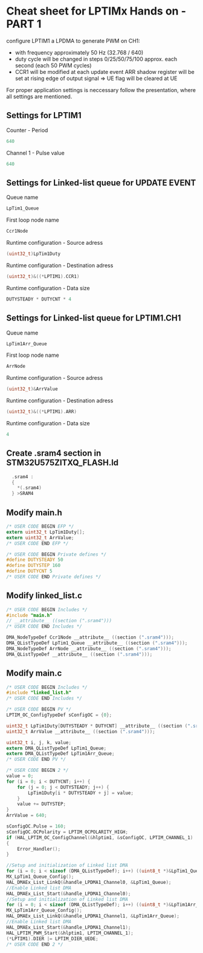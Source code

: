 # Cheat sheet for LPTIMx Hands on - PART 1
configure LPTIM1 a LPDMA to generate PWM on CH1:
- with frequency approximately 50 Hz (32.768 / 640)
- duty cycle will be changed in steps 0/25/50/75/100 approx. each second (each 50 PWM cycles)
- CCR1 will be modified at each update event
ARR shadow register will be set at rising edge of output signal => UE flag will be cleared at UE 

For proper application settings is neccessary follow the presentation, where all settings are mentioned.

## Settings for LPTIM1
Counter - Period
```c
640
```
Channel 1 - Pulse value
```c
640
```

## Settings for Linked-list queue for UPDATE EVENT 
Queue name
```c
LpTim1_Queue
```
First loop node name
```c
Ccr1Node
```
Runtime configuration - Source adress
```c
(uint32_t)LpTim1Duty
```
Runtime configuration - Destination adress
```c
(uint32_t)&((*LPTIM1).CCR1)
```
Runtime configuration - Data size
```c
DUTYSTEADY * DUTYCNT * 4
```

## Settings for Linked-list queue for LPTIM1.CH1  
Queue name
```c
LpTim1Arr_Queue
```
First loop node name
```c
ArrNode
```
Runtime configuration - Source adress
```c
(uint32_t)&ArrValue
```
Runtime configuration - Destination adress
```c
(uint32_t)&((*LPTIM1).ARR)
```
Runtime configuration - Data size
```c
4
```
## Create .sram4 section in STM32U575ZITXQ_FLASH.ld
```c
  .sram4 :
  {
    *(.sram4) 
  } >SRAM4

```
## Modify main.h
```c
/* USER CODE BEGIN EFP */
extern uint32_t LpTim1Duty[];
extern uint32_t ArrValue;
/* USER CODE END EFP */
```
```c
/* USER CODE BEGIN Private defines */
#define DUTYSTEADY 50
#define DUTYSTEP 160
#define DUTYCNT 5
/* USER CODE END Private defines */
```
## Modify linked_list.c
```c
/* USER CODE BEGIN Includes */
#include "main.h"
// __attribute__ ((section (".sram4")))
/* USER CODE END Includes */

DMA_NodeTypeDef Ccr1Node __attribute__ ((section (".sram4")));
DMA_QListTypeDef LpTim1_Queue __attribute__ ((section (".sram4")));
DMA_NodeTypeDef ArrNode __attribute__ ((section (".sram4")));
DMA_QListTypeDef __attribute__ ((section (".sram4")));
```
## Modify main.c
```c
/* USER CODE BEGIN Includes */
#include "linked_list.h"
/* USER CODE END Includes */
```
```c
/* USER CODE BEGIN PV */
LPTIM_OC_ConfigTypeDef sConfigOC = {0};

uint32_t LpTim1Duty[DUTYSTEADY * DUTYCNT] __attribute__ ((section (".sram4")));
uint32_t ArrValue __attribute__ ((section (".sram4")));

uint32_t i, j, k, value;
extern DMA_QListTypeDef LpTim1_Queue;
extern DMA_QListTypeDef LpTim1Arr_Queue;
/* USER CODE END PV */
```
```c
/* USER CODE BEGIN 2 */
value = 0;
for (i = 0; i < DUTYCNT; i++) {
    for (j = 0; j < DUTYSTEADY; j++) {
        LpTim1Duty[i * DUTYSTEADY + j] = value;
    }
    value += DUTYSTEP;
}
ArrValue = 640;

sConfigOC.Pulse = 160;
sConfigOC.OCPolarity = LPTIM_OCPOLARITY_HIGH;
if (HAL_LPTIM_OC_ConfigChannel(&hlptim1, &sConfigOC, LPTIM_CHANNEL_1) != HAL_OK)
{
    Error_Handler();
}

//Setup and initialization of Linked list DMA
for (i = 0; i < sizeof (DMA_QListTypeDef); i++) ((uint8_t *)&LpTim1_Queue)[i] = 0;
MX_LpTim1_Queue_Config();
HAL_DMAEx_List_LinkQ(&handle_LPDMA1_Channel0, &LpTim1_Queue);
//Enable Linked list DMA
HAL_DMAEx_List_Start(&handle_LPDMA1_Channel0);
//Setup and initialization of Linked list DMA
for (i = 0; i < sizeof (DMA_QListTypeDef); i++) ((uint8_t *)&LpTim1Arr_Queue)[i] = 0;
MX_LpTim1Arr_Queue_Config();
HAL_DMAEx_List_LinkQ(&handle_LPDMA1_Channel1, &LpTim1Arr_Queue);
//Enable Linked list DMA
HAL_DMAEx_List_Start(&handle_LPDMA1_Channel1);
HAL_LPTIM_PWM_Start(&hlptim1, LPTIM_CHANNEL_1);
(*LPTIM1).DIER |= LPTIM_DIER_UEDE;
/* USER CODE END 2 */
```